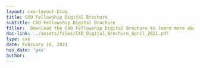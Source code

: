 ```yaml
---
layout: cxo-layout-blog
title: CXO Fellowship Digital Brochure
subtitle: CXO Fellowship Digital Brochure
filler:  Download the CXO Fellowship Digital Brochure to learn more about the program. Plus, share the brochure with your supervisor, colleagues, or anyone who may be interested in the program! 
doc-link: ../assets/files/CXO_Digital_Brochure_April_2021.pdf
type: cxo
date: February 16, 2021
has_date: 'yes'
author: 
---
```

